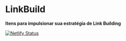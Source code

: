# LinkBuild
**Itens para impulsionar sua estratégia de Link Building**

[![Netlify Status](https://api.netlify.com/api/v1/badges/0c314517-8b23-40ba-9933-84a37e30664e/deploy-status)](https://app.netlify.com/sites/linkbuild/deploys)
